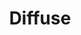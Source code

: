 ---
codehost: https://github.com/icidasset/diffuse
logohandle: diffusesh
sort: diffuse
title: Diffuse
website: https://diffuse.sh/
---